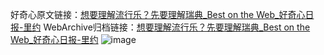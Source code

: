 好奇心原文链接：[想要理解流行乐？先要理解瑞典_Best on the Web_好奇心日报-里约](https://www.qdaily.com/articles/1901.html)
WebArchive归档链接：[想要理解流行乐？先要理解瑞典_Best on the Web_好奇心日报-里约](http://web.archive.org/web/20161018045051/http://www.qdaily.com:80/articles/1901.html)
![image](http://ww3.sinaimg.cn/large/007d5XDply1g3vbsutsxkj30u022qhbj)